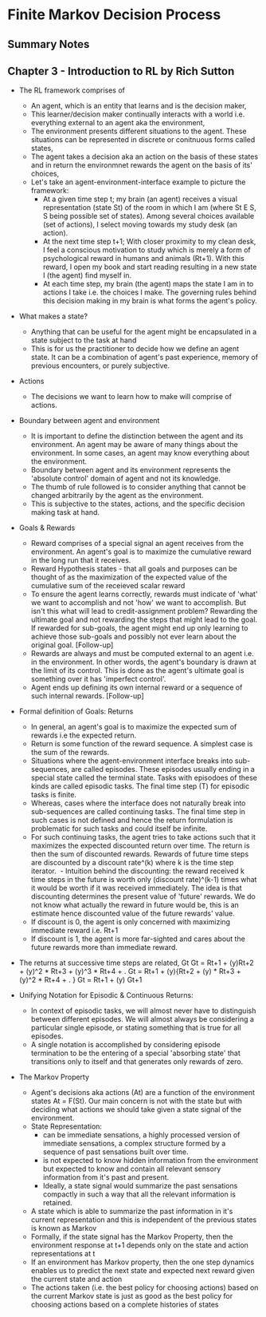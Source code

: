 # Finite Markov Decision Process
## Summary Notes


## Chapter 3 - Introduction to RL by Rich Sutton

- The RL framework comprises of
  - An agent, which is an entity that learns and is the decision maker,
  - This learner/decision maker continually interacts with a world i.e. everything external to an agent aka the environment,
  - The environment presents different situations to the agent. These situations can be represented in discrete or conitnuous forms called states,
  - The agent takes a decision aka an action on the basis of these states and in return the environmnet rewards the agent on the basis of its' choices,
  - Let's take an agent-environment-interface example to picture the framework: 
    * At a given time step t; my brain (an agent) receives a visual representation (state St) of the room in which I am (where St E S, S being possible set of states). Among several choices available (set of actions), I select moving towards my study desk (an action). 
    * At the next time step t+1; With closer proximity to my clean desk, I feel a conscious motivation to study which is merely a form of psychological reward in humans and animals (Rt+1). With this reward, I open my book and start reading resulting in a new state I (the agent) find myself in.
    * At each time step, my brain (the agent) maps the state I am in to actions I take i.e. the choices I make. The governing rules behind this decision making in my brain is what forms the agent's policy.
    
- What makes a state?
  - Anything that can be useful for the agent might be encapsulated in a state subject to the task at hand
  - This is for us the practitioner to decide how we define an agent state. It can be a combination of agent's past experience, memory of previous encounters, or purely subjective.

    
- Actions
  - The decisions we want to learn how to make will comprise of actions.
  
- Boundary between agent and environment
  - It is important to define the distinction between the agent and its environment. An agent may be aware of many things about the environment. In some cases, an agent may know everything about the environment. 
  - Boundary between agent and its environment represents the 'absolute control' domain of agent and not its knowledge.
  - The thumb of rule followed is to consider anything that cannot be changed arbitrarily by the agent as the environment.
  - This is subjective to the states, actions, and the specific decision making task at hand.

- Goals & Rewards 
  - Reward comprises of a special signal an agent receives from the environment. An agent's goal is to maximize the cumulative reward in the long run that it receives.
  - Reward Hypothesis states - that all goals and purposes can be thought of as the maximization of the expected value of the cumulative sum of the receieved scalar reward
  - To ensure the agent learns correctly, rewards must indicate of 'what' we want to accomplish and not 'how' we want to accomplish. But isn't this what will lead to credit-assignment problem? Rewarding the ultimate goal and not rewarding the steps that might lead to the goal. If rewarded for sub-goals, the agent might end up only learning to achieve those sub-goals and possibly not ever learn about the original goal. [Follow-up]
  - Rewards are always and must be computed external to an agent i.e. in the environment. In other words, the agent's boundary is drawn at the limit of its control. This is done as the agent's ultimate goal is something over it has 'imperfect control'.
  - Agent ends up defining its own internal reward or a sequence of such internal rewards. [Follow-up]
  
  
- Formal definition of Goals: Returns
  - In general, an agent's goal is to maximize the expected sum of rewards i.e the expected return. 
  - Return is some function of the reward sequence. A simplest case is the sum of the rewards.
  - Situations where the agent-environment interface breaks into sub-sequences, are called episodes. These episodes usually ending in a special state called the terminal state. Tasks with episodoes of these kinds are called episodic tasks. The final time step (T) for episodic tasks is finite. 
  - Whereas, cases where the interface does not naturally break into sub-sequences are called continuing tasks. The final time step in such cases is not defined and hence the return formulation is problematic for such tasks and could itself be infinite.
  - For such continuing tasks, the agent tries to take actions such that it maximizes the expected discounted return over time. The return is then the sum of discounted rewards. Rewards of future time steps are discounted by a discount rate^(k) where k is the time step iterator.
  - Intuition behind the discounting: the reward received k time steps in the future is worth only (discount rate)^(k-1) times what it would be worth if it was received immediately. The idea is that discounting determines the present value of 'future' rewards. We do not know what actually the reward in future would be, this is an estimate hence discounted value of the future rewards' value.
  - If discount is 0, the agent is only concerned with maximizing immediate reward i.e. Rt+1
  - If discount is 1, the agent is more far-sighted and cares about the future rewards more than immediate reward.
 - The returns at successive time steps are related, Gt
   Gt = Rt+1 +  (y)Rt+2 + (y)^2 * Rt+3 + (y)^3 * Rt+4 + .
   Gt = Rt+1 +  (y){Rt+2 + (y) * Rt+3 + (y)^2 * Rt+4 + . }
   Gt = Rt+1 +  (y) Gt+1

- Unifying Notation for Episodic & Continuous Returns:
  - In context of episodic tasks, we will almost never have to distinguish between different episodes. We will almost always be considering a particular single episode, or stating something that is true for all episodes.
  - A single notation is accomplished by considering episode termination to be the entering of a special 'absorbing state' that transitions only to itself and that generates only rewards of zero.
  
- The Markov Property
  - Agent's decisions aka actions (At) are a function of the environment states At = F(St). Our main concern is not with the state but with deciding what actions we should take given a state signal of the environment.
  - State Representation: 
    - can be immediate sensations, a highly processed version of immediate sensations, a complex structure formed by a sequence of past sensations built over time. 
    - is not expected to know hidden information from the environment but expected to know and contain all relevant sensory information from it's past and present.
    - Ideally, a state signal would summarize the past sensations compactly in such a way that all the relevant information is retained.
   - A state which is able to summarize the past information in it's current representation and this is independent of the previous states is known as Markov
   - Formally, if the state signal has the Markov Property, then the environment response at t+1 depends only on the state and action representations at t
   - If an environment has Markov property, then the one step dynamics enables us to predict the next state and expected next reward given the current state and action
   - The actions taken (i.e. the best policy for choosing actions) based on the current Markov state is just as good as the best policy for choosing actions based on a complete histories of states
